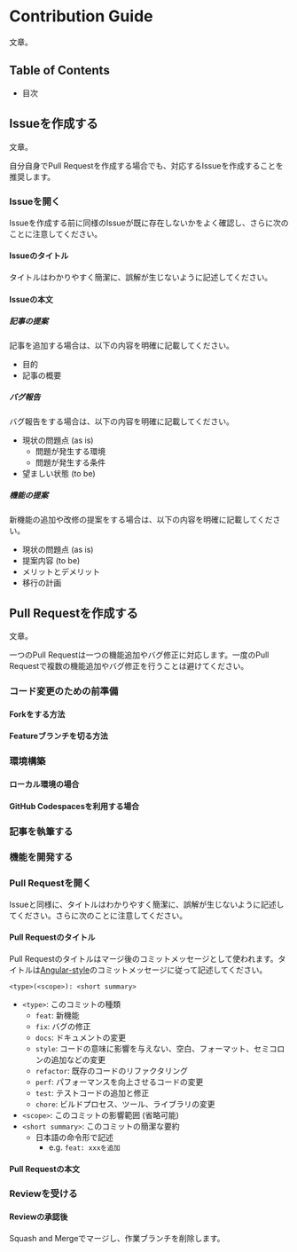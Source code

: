 # Contribution Guide

文章。

## Table of Contents

- 目次

## Issueを作成する

文章。

自分自身でPull Requestを作成する場合でも、対応するIssueを作成することを推奨します。

### Issueを開く

Issueを作成する前に同様のIssueが既に存在しないかをよく確認し、さらに次のことに注意してください。

#### Issueのタイトル

タイトルはわかりやすく簡潔に、誤解が生じないように記述してください。

#### Issueの本文

##### 記事の提案

記事を追加する場合は、以下の内容を明確に記載してください。

- 目的
- 記事の概要

##### バグ報告

バグ報告をする場合は、以下の内容を明確に記載してください。

- 現状の問題点 (as is)
  - 問題が発生する環境
  - 問題が発生する条件
- 望ましい状態 (to be)

##### 機能の提案

新機能の追加や改修の提案をする場合は、以下の内容を明確に記載してください。

- 現状の問題点 (as is)
- 提案内容 (to be)
- メリットとデメリット
- 移行の計画

## Pull Requestを作成する

文章。

一つのPull Requestは一つの機能追加やバグ修正に対応します。一度のPull Requestで複数の機能追加やバグ修正を行うことは避けてください。

### コード変更のための前準備

#### Forkをする方法

#### Featureブランチを切る方法

### 環境構築

#### ローカル環境の場合

#### GitHub Codespacesを利用する場合

### 記事を執筆する

### 機能を開発する

### Pull Requestを開く

Issueと同様に、タイトルはわかりやすく簡潔に、誤解が生じないように記述してください。さらに次のことに注意してください。

#### Pull Requestのタイトル

Pull Requestのタイトルはマージ後のコミットメッセージとして使われます。タイトルは[Angular-style](https://github.com/angular/angular/blob/main/CONTRIBUTING.md#type)のコミットメッセージに従って記述してください。

```plaintext
<type>(<scope>): <short summary>
```

- `<type>`: このコミットの種類
  - `feat`: 新機能
  - `fix`: バグの修正
  - `docs`: ドキュメントの変更
  - `style`: コードの意味に影響を与えない、空白、フォーマット、セミコロンの追加などの変更
  - `refactor`: 既存のコードのリファクタリング
  - `perf`: パフォーマンスを向上させるコードの変更
  - `test`: テストコードの追加と修正
  - `chore`: ビルドプロセス、ツール、ライブラリの変更
- `<scope>`: このコミットの影響範囲 (省略可能)
- `<short summary>`: このコミットの簡潔な要約
  - 日本語の命令形で記述
    - e.g. `feat: xxxを追加`

#### Pull Requestの本文

### Reviewを受ける

#### Reviewの承認後

Squash and Mergeでマージし、作業ブランチを削除します。
